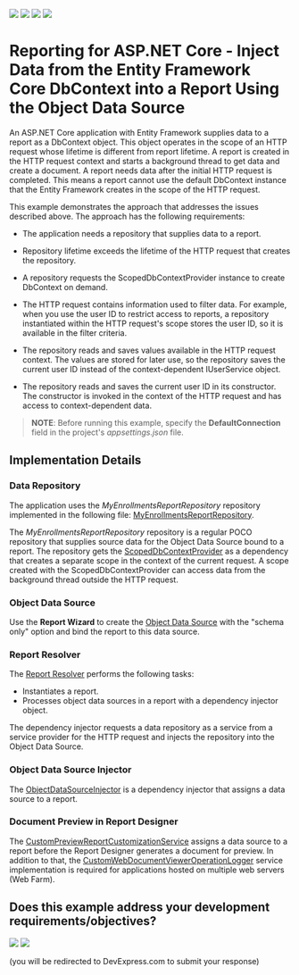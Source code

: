<!-- default badges list -->
![](https://img.shields.io/endpoint?url=https://codecentral.devexpress.com/api/v1/VersionRange/258774657/23.2.3%2B)
[![](https://img.shields.io/badge/Open_in_DevExpress_Support_Center-FF7200?style=flat-square&logo=DevExpress&logoColor=white)](https://supportcenter.devexpress.com/ticket/details/T883610)
[![](https://img.shields.io/badge/📖_How_to_use_DevExpress_Examples-e9f6fc?style=flat-square)](https://docs.devexpress.com/GeneralInformation/403183)
[![](https://img.shields.io/badge/💬_Leave_Feedback-feecdd?style=flat-square)](#does-this-example-address-your-development-requirementsobjectives)
<!-- default badges end -->
# Reporting for ASP.NET Core - Inject Data from the Entity Framework Core DbContext into a Report Using the Object Data Source

An ASP.NET Core application with Entity Framework supplies data to a report as a DbContext object. This object operates in the scope of an HTTP request whose lifetime is different from report lifetime. A report is created in the HTTP request context and starts a background thread to get data and create a document. A report needs data after the initial HTTP request is completed. This means a report cannot use the default DbContext instance that the Entity Framework creates in the scope of the HTTP request.

This example demonstrates the approach that addresses the issues described above. The approach has the following requirements:

- The application needs a repository that supplies data to a report.

- Repository lifetime exceeds the lifetime of the HTTP request that creates the repository.

- A repository requests the ScopedDbContextProvider instance to create DbContext on demand.

- The HTTP request contains information used to filter data. For example, when you use the user ID to restrict access to reports, a repository instantiated within the HTTP request's scope stores the user ID, so it is available in the filter criteria. 

- The repository reads and saves values available in the HTTP request context. The values are stored for later use, so the repository saves the current user ID instead of the context-dependent IUserService object.

- The repository reads and saves the current user ID in its constructor. The constructor is invoked in the context of the HTTP request and has access to context-dependent data.

> **NOTE**: Before running this example, specify the **DefaultConnection** field in the project's _appsettings.json_ file.

## Implementation Details

### Data Repository

The application uses the *MyEnrollmentsReportRepository* repository implemented in the following file: [MyEnrollmentsReportRepository](CS/xrefcoredemo/Services/MyEnrollmentsReportRepository.cs).

The *MyEnrollmentsReportRepository* repository is a regular POCO repository that supplies source data for the Object Data Source bound to a report. The repository gets the [ScopedDbContextProvider](CS/xrefcoredemo/Services/ScopedDbContextProvider.cs) as a dependency that creates a separate scope in the context of the current request. A scope created with the ScopedDbContextProvider can access data from the background thread outside the HTTP request.

### Object Data Source

Use the **Report Wizard** to create the [Object Data Source](https://docs.devexpress.com/CoreLibraries/DevExpress.DataAccess.ObjectBinding.ObjectDataSource) with the "schema only" option and bind the report to this data source.

### Report Resolver

The [Report Resolver](CS/xrefcoredemo/Services/WebDocumentViewerReportResolver.cs) performs the following tasks:

- Instantiates a report.
- Processes object data sources in a report with a dependency injector object.

The dependency injector requests a data repository as a service from a service provider for the HTTP request and injects the repository into the Object Data Source.

### Object Data Source Injector

The [ObjectDataSourceInjector](CS/xrefcoredemo/Services/ObjectDataSourceInjector.cs) is a dependency injector that assigns a data source to a report.

### Document Preview in Report Designer

The [CustomPreviewReportCustomizationService](CS/xrefcoredemo/Services/CustomPreviewReportCustomizationService.cs) assigns a data source to a report before the Report Designer generates a document for preview. In addition to that, the [CustomWebDocumentViewerOperationLogger](CS/xrefcoredemo/Services/CustomWebDocumentViewerOperationLogger.cs) service implementation is required for applications hosted on multiple web servers (Web Farm).
<!-- feedback -->
## Does this example address your development requirements/objectives?

[<img src="https://www.devexpress.com/support/examples/i/yes-button.svg"/>](https://www.devexpress.com/support/examples/survey.xml?utm_source=github&utm_campaign=reporting-asp-net-core-inject-data-from-efcore-dbcontext-into-report-using-object-data-source&~~~was_helpful=yes) [<img src="https://www.devexpress.com/support/examples/i/no-button.svg"/>](https://www.devexpress.com/support/examples/survey.xml?utm_source=github&utm_campaign=reporting-asp-net-core-inject-data-from-efcore-dbcontext-into-report-using-object-data-source&~~~was_helpful=no)

(you will be redirected to DevExpress.com to submit your response)
<!-- feedback end -->

